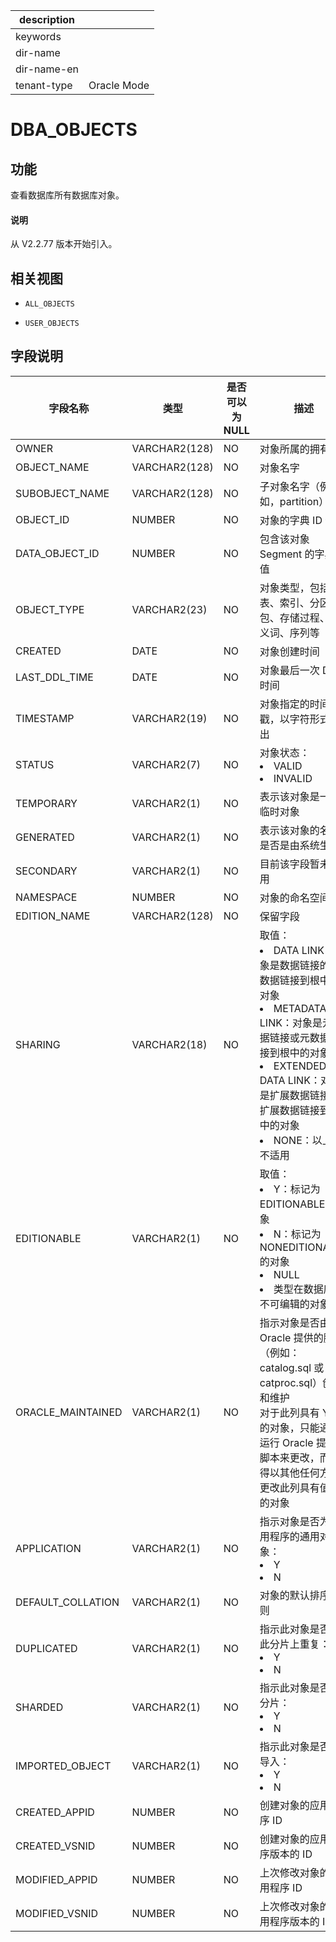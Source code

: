 |description||
|---|---|
|keywords||
|dir-name||
|dir-name-en||
|tenant-type|Oracle Mode|

# DBA_OBJECTS

## 功能

查看数据库所有数据库对象。

<main id="notice" type='explain'>
  <h4>说明</h4>
  <p>从 V2.2.77 版本开始引入。</p>
</main>

## 相关视图

* `ALL_OBJECTS`

* `USER_OBJECTS`

## 字段说明

|       字段名称        |      类型       | 是否可以为 NULL |                                                               描述                                                                |
|-------------------|---------------|------------|---------------------------------------------------------------------------------------------------------------------------------|
| OWNER             | VARCHAR2(128) | NO         | 对象所属的拥有者                                     |
| OBJECT_NAME       | VARCHAR2(128) | NO         | 对象名字                                         |
| SUBOBJECT_NAME    | VARCHAR2(128) | NO         | 子对象名字（例如，partition）                          |
| OBJECT_ID         | NUMBER        | NO         | 对象的字典 ID 值                                   |
| DATA_OBJECT_ID    | NUMBER        | NO         | 包含该对象 Segment 的字典 ID值                        |
| OBJECT_TYPE       | VARCHAR2(23)  | NO         | 对象类型，包括表、索引、分区、包、存储过程、同义词、序列等                |
| CREATED           | DATE          | NO         | 对象创建时间                                       |
| LAST_DDL_TIME     | DATE          | NO         | 对象最后一次 DDL 时间                                |
| TIMESTAMP         | VARCHAR2(19)  | NO         | 对象指定的时间戳，以字符形式输出                             |
| STATUS            | VARCHAR2(7)   | NO         | 对象状态： <li>VALID<li> INVALID    |
| TEMPORARY         | VARCHAR2(1)   | NO         | 表示该对象是一个临时对象                                 |
| GENERATED         | VARCHAR2(1)   | NO         | 表示该对象的名字是否是由系统生成                             |
| SECONDARY         | VARCHAR2(1)   | NO         | 目前该字段暂未使用                                    |
| NAMESPACE         | NUMBER        | NO         | 对象的命名空间                                      |
| EDITION_NAME      | VARCHAR2(128) | NO         | 保留字段                                         |
| SHARING           | VARCHAR2(18)  | NO         | 取值：<li>DATA LINK：对象是数据链接的或数据链接到根中的对象<li>METADATA LINK：对象是元数据链接或元数据链接到根中的对象<li>EXTENDED DATA LINK：对象是扩展数据链接或扩展数据链接到根中的对象<li>NONE：以上都不适用                              |
| EDITIONABLE       | VARCHAR2(1)   | NO         | 取值：<li>Y：标记为 EDITIONABLE 的对象<li>N：标记为 NONEDITIONABLE 的对象<li>NULL<li>类型在数据库中不可编辑的对象                              |
| ORACLE_MAINTAINED | VARCHAR2(1)   | NO         | 指示对象是否由 Oracle 提供的脚本（例如： catalog.sql 或 catproc.sql）创建和维护<br>对于此列具有 Y 值的对象，只能通过运行 Oracle 提供的脚本来更改，而不得以其他任何方式更改此列具有值 Y 的对象                              |
| APPLICATION       | VARCHAR2(1)   | NO         | 指示对象是否为应用程序的通用对象：<li>Y<li>N                              |
| DEFAULT_COLLATION | VARCHAR2(1)   | NO         | 对象的默认排序规则                              |
| DUPLICATED        | VARCHAR2(1)   | NO         | 指示此对象是否在此分片上重复：<li>Y<li>N          |
| SHARDED           | VARCHAR2(1)   | NO         | 指示此对象是否已分片：<li>Y<li>N                              |
| IMPORTED_OBJECT   | VARCHAR2(1)   | NO         | 指示此对象是否已导入：<li>Y<li>N                                |
| CREATED_APPID     | NUMBER    | NO         | 创建对象的应用程序 ID        |
| CREATED_VSNID     | NUMBER    | NO         | 创建对象的应用程序版本的 ID            |
| MODIFIED_APPID    | NUMBER    | NO         | 上次修改对象的应用程序 ID       |
| MODIFIED_VSNID    | NUMBER   | NO         | 上次修改对象的应用程序版本的 ID        |
